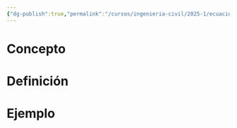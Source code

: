 ```yaml
---
{"dg-publish":true,"permalink":"/cursos/ingenieria-civil/2025-1/ecuaciones-diferenciales/1-edos-de-primer-orden/3-ecuaciones-diferenciales-exactas/3-ecuaciones-diferenciales-exactas/","tags":["ExMAT1640"]}
---
```


# Concepto
# Definición
# Ejemplo